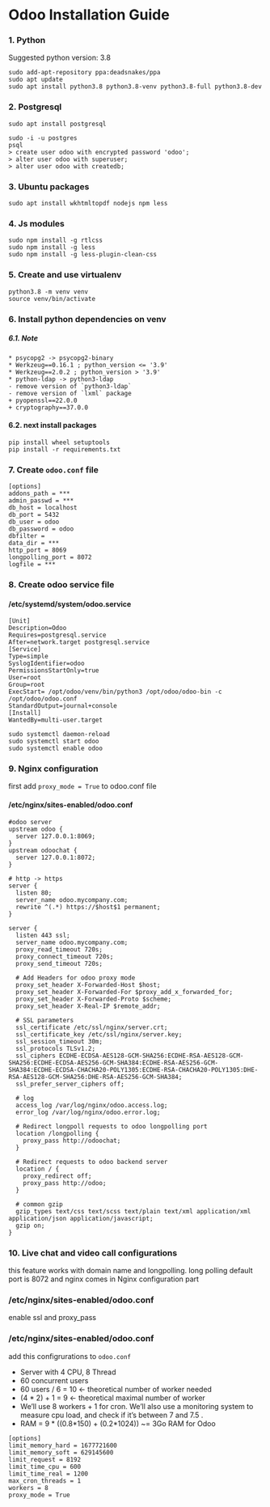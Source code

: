 # Odoo Installation Guide

### 1. Python
Suggested python version: 3.8
``````
sudo add-apt-repository ppa:deadsnakes/ppa
sudo apt update
sudo apt install python3.8 python3.8-venv python3.8-full python3.8-dev
``````


### 2. Postgresql
``````
sudo apt install postgresql
``````
```
sudo -i -u postgres
psql
> create user odoo with encrypted password 'odoo';
> alter user odoo with superuser;
> alter user odoo with createdb;
```

### 3. Ubuntu packages
```
sudo apt install wkhtmltopdf nodejs npm less
```

### 4. Js modules
```
sudo npm install -g rtlcss
sudo npm install -g less
sudo npm install -g less-plugin-clean-css
```

### 5. Create and use virtualenv
```
python3.8 -m venv venv
source venv/bin/activate
```

### 6. Install python dependencies on venv
##### 6.1. Note
```
* psycopg2 -> psycopg2-binary
* Werkzeug==0.16.1 ; python_version <= '3.9'
* Werkzeug==2.0.2 ; python_version > '3.9'
* python-ldap -> python3-ldap
- remove version of `python3-ldap`
- remove version of `lxml` package
+ pyopenssl==22.0.0
+ cryptography==37.0.0

```
#### 6.2. next install packages
```
pip install wheel setuptools
pip install -r requirements.txt
```

### 7. Create ```odoo.conf``` file
```
[options]
addons_path = ***
admin_passwd = ***
db_host = localhost
db_port = 5432
db_user = odoo
db_password = odoo
dbfilter = 
data_dir = ***
http_port = 8069
longpolling_port = 8072
logfile = ***

```

### 8. Create odoo service file
#### /etc/systemd/system/odoo.service
```
[Unit]
Description=Odoo
Requires=postgresql.service
After=network.target postgresql.service
[Service]
Type=simple
SyslogIdentifier=odoo
PermissionsStartOnly=true
User=root
Group=root
ExecStart= /opt/odoo/venv/bin/python3 /opt/odoo/odoo-bin -c /opt/odoo/odoo.conf
StandardOutput=journal+console
[Install]
WantedBy=multi-user.target
```

```
sudo systemctl daemon-reload
sudo systemctl start odoo
sudo systemctl enable odoo
```

### 9. Nginx configuration
first add ```proxy_mode = True``` to odoo.conf file

#### /etc/nginx/sites-enabled/odoo.conf
```
#odoo server
upstream odoo {
  server 127.0.0.1:8069;
}
upstream odoochat {
  server 127.0.0.1:8072;
}

# http -> https
server {
  listen 80;
  server_name odoo.mycompany.com;
  rewrite ^(.*) https://$host$1 permanent;
}

server {
  listen 443 ssl;
  server_name odoo.mycompany.com;
  proxy_read_timeout 720s;
  proxy_connect_timeout 720s;
  proxy_send_timeout 720s;

  # Add Headers for odoo proxy mode
  proxy_set_header X-Forwarded-Host $host;
  proxy_set_header X-Forwarded-For $proxy_add_x_forwarded_for;
  proxy_set_header X-Forwarded-Proto $scheme;
  proxy_set_header X-Real-IP $remote_addr;

  # SSL parameters
  ssl_certificate /etc/ssl/nginx/server.crt;
  ssl_certificate_key /etc/ssl/nginx/server.key;
  ssl_session_timeout 30m;
  ssl_protocols TLSv1.2;
  ssl_ciphers ECDHE-ECDSA-AES128-GCM-SHA256:ECDHE-RSA-AES128-GCM-SHA256:ECDHE-ECDSA-AES256-GCM-SHA384:ECDHE-RSA-AES256-GCM-SHA384:ECDHE-ECDSA-CHACHA20-POLY1305:ECDHE-RSA-CHACHA20-POLY1305:DHE-RSA-AES128-GCM-SHA256:DHE-RSA-AES256-GCM-SHA384;
  ssl_prefer_server_ciphers off;

  # log
  access_log /var/log/nginx/odoo.access.log;
  error_log /var/log/nginx/odoo.error.log;

  # Redirect longpoll requests to odoo longpolling port
  location /longpolling {
    proxy_pass http://odoochat;
  }

  # Redirect requests to odoo backend server
  location / {
    proxy_redirect off;
    proxy_pass http://odoo;
  }

  # common gzip
  gzip_types text/css text/scss text/plain text/xml application/xml application/json application/javascript;
  gzip on;
}
```

### 10. Live chat and video call configurations
this feature works with domain name and longpolling. long polling default port is 8072 and nginx comes in Nginx configuration part
### /etc/nginx/sites-enabled/odoo.conf
enable ssl and proxy_pass

### /etc/nginx/sites-enabled/odoo.conf
add this configrurations to ```odoo.conf```
<ul>
    <li>Server with 4 CPU, 8 Thread</li>
    <li>60 concurrent users</li>
    <li>60 users / 6 = 10 <- theoretical number of worker needed</li>
    <li>(4 * 2) + 1 = 9 <- theoretical maximal number of worker</li>
    <li>We’ll use 8 workers + 1 for cron. We’ll also use a monitoring system to measure cpu load, and check if it’s between 7 and 7.5 .</li>
    <li>RAM = 9 * ((0.8*150) + (0.2*1024)) ~= 3Go RAM for Odoo</li>
</ul>    

```
[options]
limit_memory_hard = 1677721600
limit_memory_soft = 629145600
limit_request = 8192
limit_time_cpu = 600
limit_time_real = 1200
max_cron_threads = 1
workers = 8
proxy_mode = True
```